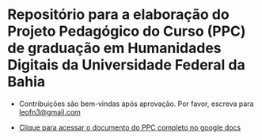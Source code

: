 # Repositório para a elaboração do Projeto Pedagógico do Curso (PPC) de graduação em Humanidades Digitais da Universidade Federal da Bahia

- Contribuições são bem-vindas após aprovação. Por favor, escreva para [leofn3@gmail.com](mailto:leofn3@gmail.com)

- [Clique para acessar o documento do PPC completo no google docs](https://docs.google.com/document/d/1NUmPF-gdj84CouSBA7XXlRWKCVHMcDcX/edit?usp=sharing&ouid=108692260890084368776&rtpof=true&sd=true)

